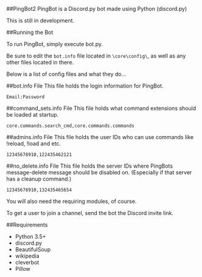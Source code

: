 ##PingBot2
PingBot is a Discord.py bot made using Python (discord.py)

This is still in development.

##Running the Bot

To run PingBot, simply execute bot.py.

Be sure to edit the `bot.info` file located in `\core\config\`, as well as any other files located in there.

Below is a list of config files and what they do...

##bot.info File
This file holds the login information for PingBot.

```
Email:Password
```

##command_sets.info File
This file holds what command extensions should be loaded at startup.

```
core.commands.search_cmd,core.commands.commands
```

##admins.info File
This file holds the user IDs who can use commands like !reload, !load and etc.

```
12345678910,122435462121
```

##no_delete.info File
This file holds the server IDs where PingBots message-delete message should be disabled on. (Especially if that server has a cleanup command.)

```
12345678910,132435465654
```


You will also need the requiring modules, of course.

To get a user to join a channel, send the bot the Discord invite link.

##Requirements

- Python 3.5+
- discord.py
- BeautifulSoup
- wikipedia
- cleverbot
- Pillow